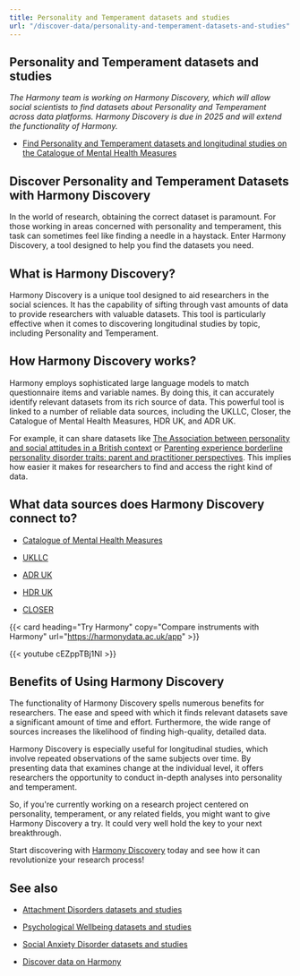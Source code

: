 ```yaml
---
title: Personality and Temperament datasets and studies
url: "/discover-data/personality-and-temperament-datasets-and-studies"
---
```


## Personality and Temperament datasets and studies

*The Harmony team is working on Harmony Discovery, which will allow social scientists to find datasets about Personality and Temperament across data platforms. Harmony Discovery is due in 2025 and will extend the functionality of Harmony.*

* [Find Personality and Temperament datasets and longitudinal studies on the Catalogue of Mental Health Measures](https://www.cataloguementalhealth.ac.uk/?content=search&query=Topic:personality+and+temperament)

## Discover Personality and Temperament Datasets with Harmony Discovery

In the world of research, obtaining the correct dataset is paramount. For those working in areas concerned with personality and temperament, this task can sometimes feel like finding a needle in a haystack. Enter Harmony Discovery, a tool designed to help you find the datasets you need.

## What is Harmony Discovery?

Harmony Discovery is a unique tool designed to aid researchers in the social sciences. It has the capability of sifting through vast amounts of data to provide researchers with valuable datasets. This tool is particularly effective when it comes to discovering longitudinal studies by topic, including Personality and Temperament.

## How Harmony Discovery works?

Harmony employs sophisticated large language models to match questionnaire items and variable names. By doing this, it can accurately identify relevant datasets from its rich source of data. This powerful tool is linked to a number of reliable data sources, including the UKLLC, Closer, the Catalogue of Mental Health Measures, HDR UK, and ADR UK. 

For example, it can share datasets like [The Association between personality and social attitudes in a British context](https://reshare.ukdataservice.ac.uk/852860) or [Parenting experience borderline personality disorder traits: parent and practitioner perspectives](https://reshare.ukdataservice.ac.uk/854245). This implies how easier it makes for researchers to find and access the right kind of data. 

## What data sources does Harmony Discovery connect to?

* [Catalogue of Mental Health Measures](https://www.cataloguementalhealth.ac.uk/)

* [UKLLC](https://explore.ukllc.ac.uk)

* [ADR UK](https://www.adruk.org/data-access/data-catalogue/)

* [HDR UK](https://www.healthdatagateway.org/)

* [CLOSER](https://closer.ac.uk/)

{{< card heading="Try Harmony" copy="Compare instruments with Harmony" url="https://harmonydata.ac.uk/app" >}}

{{< youtube cEZppTBj1NI >}}



## Benefits of Using Harmony Discovery

The functionality of Harmony Discovery spells numerous benefits for researchers. The ease and speed with which it finds relevant datasets save a significant amount of time and effort. Furthermore, the wide range of sources increases the likelihood of finding high-quality, detailed data.

Harmony Discovery is especially useful for longitudinal studies, which involve repeated observations of the same subjects over time. By presenting data that examines change at the individual level, it offers researchers the opportunity to conduct in-depth analyses into personality and temperament.

So, if you're currently working on a research project centered on personality, temperament, or any related fields, you might want to give Harmony Discovery a try. It could very well hold the key to your next breakthrough. 

Start discovering with [Harmony Discovery](https://explore.ukllc.ac.uk) today and see how it can revolutionize your research process!

## See also

* [Attachment Disorders datasets and studies](/discover-data/attachment-disorders-datasets-and-studies)

* [Psychological Wellbeing datasets and studies](/discover-data/psychological-wellbeing-datasets-and-studies)

* [Social Anxiety Disorder datasets and studies](/discover-data/social-anxiety-disorder-datasets-and-studies)

* [Discover data on Harmony](/discover-data/)